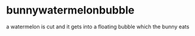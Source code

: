 # bunnywatermelonbubble
a watermelon is cut and it gets into a floating bubble which the bunny eats
